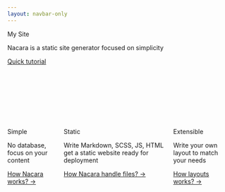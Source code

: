 ```yaml
---
layout: navbar-only
---
```


<section class="hero is-medium is-primary-light">
    <div class="hero-body">
        <div class="container">
            <div class="has-text-centered">
                <p class="title">
                    My Site
                </p>
                <p class="subtitle">
                    Nacara is a static site generator focused on simplicity
                </p>
                <a href="/documentation/index.html" class="button is-primary">
                    Quick tutorial
                </a>
            </div>
            <div class="columns" style="margin-top: 8rem">
                <div class="column is-4">
                    <p class="title">
                        Simple
                    </p>
                    <p class="subtitle">
                        No database, focus on your content
                    </p>
                    <a href="">
                        How Nacara works? →
                    </a>
                </div>
                <div class="column is-4">
                    <p class="title">
                        Static
                    </p>
                    <p class="subtitle">
                        Write Markdown, SCSS, JS, HTML get a static website ready for deployment
                    </p>
                    <a href="">
                        How Nacara handle files? →
                    </a>
                </div>
                <div class="column is-4">
                    <p class="title">
                        Extensible
                    </p>
                    <p class="subtitle">
                        Write your own layout to match your needs
                    </p>
                    <a href="">
                        How layouts works? →
                    </a>
                </div>
            </div>
        </div>
    </div>
</section>
